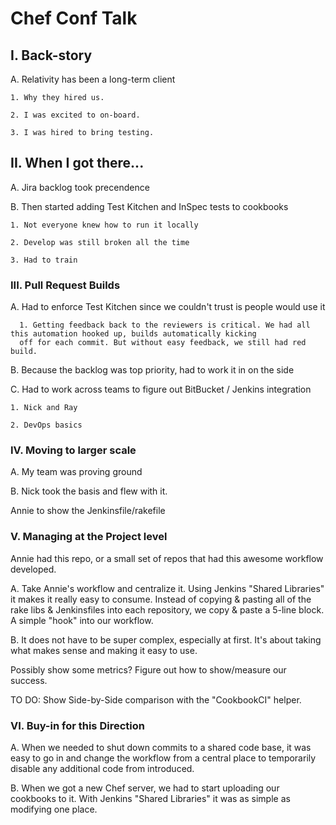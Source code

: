 # Chef Conf Talk

## I. Back-story
  A. Relativity has been a long-term client
  
    1. Why they hired us.
    
    2. I was excited to on-board.
    
    3. I was hired to bring testing.

## II. When I got there...

  A. Jira backlog took precendence
  
  B. Then started adding Test Kitchen and InSpec tests to cookbooks
  
    1. Not everyone knew how to run it locally
    
    2. Develop was still broken all the time
    
    3. Had to train
    
### III. Pull Request Builds
  A. Had to enforce Test Kitchen since we couldn't trust is people would use it
      
      1. Getting feedback back to the reviewers is critical. We had all this automation hooked up, builds automatically kicking
      off for each commit. But without easy feedback, we still had red build. 
  
  B. Because the backlog was top priority, had to work it in on the side
  
  C. Had to work across teams to figure out BitBucket / Jenkins integration
  
    1. Nick and Ray
    
    2. DevOps basics
    
### IV. Moving to larger scale

  A. My team was proving ground
  
  B. Nick took the basis and flew with it. 
  
  Annie to show the Jenkinsfile/rakefile

### V. Managing at the Project level
  
  Annie had this repo, or a small set of repos that had this awesome workflow developed.
  
  A. Take Annie's workflow and centralize it. Using Jenkins "Shared Libraries" it makes it really easy to consume. Instead of copying & pasting all of the rake libs & Jenkinsfiles into each repository, we copy & paste a 5-line block. A simple "hook" into our workflow. 
  
  B. It does not have to be super complex, especially at first. It's about taking what makes sense and making it easy to use. 
  
  Possibly show some metrics? Figure out how to show/measure our success. 
  
  TO DO: Show Side-by-Side comparison with the "CookbookCI" helper. 
  
### VI. Buy-in for this Direction

  A. When we needed to shut down commits to a shared code base, it was easy to go in and change the workflow from a central place to temporarily disable any additional code from introduced. 
  
  B. When we got a new Chef server, we had to start uploading our cookbooks to it. With Jenkins "Shared Libraries" it was as simple as modifying one place. 
  
